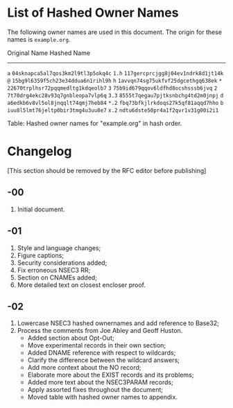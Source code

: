 # List of Hashed Owner Names
The following owner names are used in this document. The
origin for these names is `example.org`.

Original Name     Hashed Name
-------------     -----------
`a`               `04sknapca5al7qos3km2l9tl3p5okq4c`
`1.h`             `117gercprcjgg8j04ev1ndrk8d1jt14k`
`@`               `15bg9l6359f5ch23e34ddua6n1rihl9h`
`h`               `1avvqn74sg75ukfvf25dgcethgq638ek`
`*`               `22670trplhsr72pqqmedltg1kdqeolb7`
`3`               `75b9id679qqov6ldfhd8ocshsssb6jvq`
`2`               `7t70drg4ekc28v93q7gnbleopa7vlp6q`
`3.3`             `8555t7qegau7pjtksnbchg4td2m0jnpj`
`d`               `a6edkb6v8vl5ol8jnqqlt74qmj7heb84`
`*.2`             `fbq73bfkjlrkdoqs27k5qf81aqqd7hho`
`b`               `iuu8l5lmt76jeltp0bir3tmg4u3uu8e7`
`x.2`             `ndtu6dste50pr4a1f2qvr1v31g00i2i1`

Table: Hashed owner names for "example.org" in hash order.

# Changelog

[This section should be removed by the RFC editor before publishing]

## -00

1. Initial document.

## -01

1. Style and language changes;
1. Figure captions;
1. Security considerations added;
1. Fix erroneous NSEC3 RR;
1. Section on CNAMEs added;
1. More detailed text on closest encloser proof.

## -02

1. Lowercase NSEC3 hashed ownernames and add reference to Base32;
1. Process the comments from Joe Abley and Geoff Huston.
    * Added section about Opt-Out;
    * Move experimental records in their own section;
    * Added DNAME reference with respect to wildcards;
    * Clarify the difference between the wildcard answers;
    * Add more context about the NO record;
    * Elaborate more about the EXIST records and its problems;
    * Added more text about the NSEC3PARAM records;
    * Apply assorted fixes throughout the document;
    * Moved table with hashed owner names to appendix.
